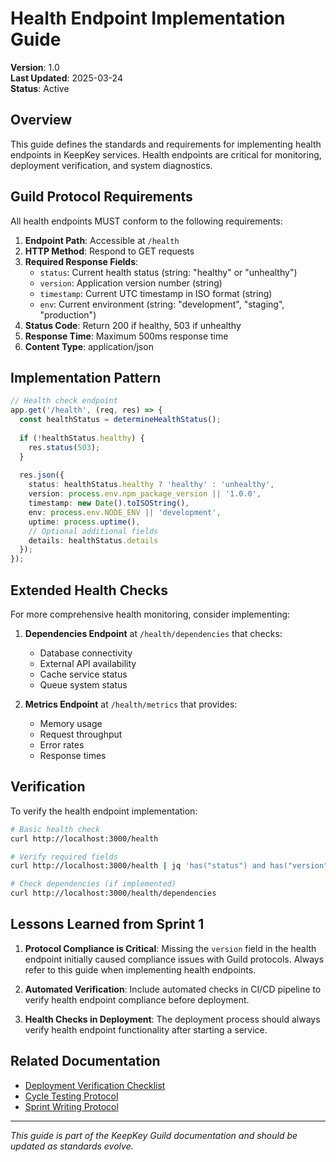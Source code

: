 # Health Endpoint Implementation Guide

**Version**: 1.0  
**Last Updated**: 2025-03-24  
**Status**: Active  

## Overview

This guide defines the standards and requirements for implementing health endpoints in KeepKey services. Health endpoints are critical for monitoring, deployment verification, and system diagnostics.

## Guild Protocol Requirements

All health endpoints MUST conform to the following requirements:

1. **Endpoint Path**: Accessible at `/health` 
2. **HTTP Method**: Respond to GET requests
3. **Required Response Fields**:
   - `status`: Current health status (string: "healthy" or "unhealthy")
   - `version`: Application version number (string)
   - `timestamp`: Current UTC timestamp in ISO format (string)
   - `env`: Current environment (string: "development", "staging", "production")
4. **Status Code**: Return 200 if healthy, 503 if unhealthy
5. **Response Time**: Maximum 500ms response time
6. **Content Type**: application/json

## Implementation Pattern

```typescript
// Health check endpoint
app.get('/health', (req, res) => {
  const healthStatus = determineHealthStatus();
  
  if (!healthStatus.healthy) {
    res.status(503);
  }
  
  res.json({
    status: healthStatus.healthy ? 'healthy' : 'unhealthy',
    version: process.env.npm_package_version || '1.0.0',
    timestamp: new Date().toISOString(),
    env: process.env.NODE_ENV || 'development',
    uptime: process.uptime(),
    // Optional additional fields
    details: healthStatus.details
  });
});
```

## Extended Health Checks

For more comprehensive health monitoring, consider implementing:

1. **Dependencies Endpoint** at `/health/dependencies` that checks:
   - Database connectivity
   - External API availability 
   - Cache service status
   - Queue system status

2. **Metrics Endpoint** at `/health/metrics` that provides:
   - Memory usage
   - Request throughput
   - Error rates
   - Response times

## Verification

To verify the health endpoint implementation:

```bash
# Basic health check
curl http://localhost:3000/health

# Verify required fields
curl http://localhost:3000/health | jq 'has("status") and has("version") and has("timestamp") and has("env")'

# Check dependencies (if implemented)
curl http://localhost:3000/health/dependencies
```

## Lessons Learned from Sprint 1

1. **Protocol Compliance is Critical**: Missing the `version` field in the health endpoint initially caused compliance issues with Guild protocols. Always refer to this guide when implementing health endpoints.

2. **Automated Verification**: Include automated checks in CI/CD pipeline to verify health endpoint compliance before deployment.

3. **Health Checks in Deployment**: The deployment process should always verify health endpoint functionality after starting a service.

## Related Documentation

- [Deployment Verification Checklist](/docs/guild/deployment-verification-checklist.md)
- [Cycle Testing Protocol](/docs/guild/cycle-testing-protocol.md)
- [Sprint Writing Protocol](/docs/guild/sprint-writing-protocol.md)

---

*This guide is part of the KeepKey Guild documentation and should be updated as standards evolve.*
